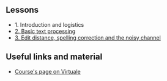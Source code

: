 ## Lessons
 
 - 1\. Introduction and logistics
 - [2. Basic text processing](https://github.com/montali/unibo-ai/blob/master/Natural%20Language%20Processing/2%20-%20Basic%20text%20processing.md)
 - [3. Edit distance, spelling correction and the noisy channel](3%20-%20Edit%20distance%2C%20spelling%20correction%20and%20the%20noisy%20channel.md)

## Useful links and material

 - [Course's page on Virtuale](https://virtuale.unibo.it/course/view.php?id=28756)

